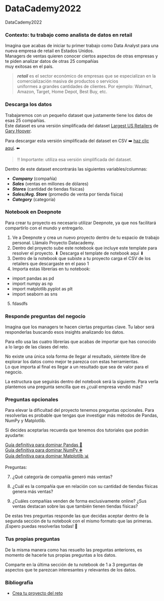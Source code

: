 # DataCademy2022
DataCademy2022


### Contexto: tu trabajo como analista de datos en retail

Imagina que acabas de iniciar tu primer trabajo como Data Analyst para una nueva empresa de retail en Estados Unidos.  
Managers de ventas quieren conocer ciertos aspectos de otras empresas y te piden analizar datos de otras 25 compañías  
muy exitosas en el país.

> ***retail*** es el sector económico de empresas que se especializan en la comercialización masiva de productos o servicios  
> uniformes a grandes cantidades de clientes. Por ejemplo: Walmart, Amazon, Target, Home Depot, Best Buy, etc.

### Descarga los datos

Trabajaremos con un pequeño dataset que justamente tiene los datos de esas 25 compañías.  
Este dataset es una versión simplificada del dataset [Largest US Retailers](https://www.kaggle.com/yamqwe/largest-us-retailers-2015e) de 
[Gary Hoover](https://data.world/garyhoov). 
                                                                                                                                
Para descargar esta versión simplificada del dataset en CSV
➡️ [haz clic aquí](https://static.platzi.com/media/public/uploads/largest_us_retailers_9b00dc73-a938-46cd-af17-fcb2bd67301f.csv). ⬅️

> ‼️ Importante: utiliza esa versión simplificada del dataset.

Dentro de este dataset encontrarás las siguientes variables/columnas:

- ***Company*** (compañía)
- ***Sales*** (ventas en millones de dólares)
- ***Stores*** (cantidad de tiendas físicas)
- ***Sales/Avg. Store*** (promedio de venta por tienda física)
- ***Category*** (categoría)

### Notebook en Deepnote

Para crear tu proyecto es necesario utilizar Deepnote, ya que nos facilitará compartirlo con el mundo y entregarlo.

1. Ve a Deepnote y crea un nuevo proyecto dentro de tu espacio de trabajo personal.  Llámalo Proyecto Datacademy.
2. Dentro del proyecto sube este notebook que incluye este template para resolver el proyecto. ⬇ Descarga el template de notebook aquí ⬇
3. Dentro de la notebook que subiste a tu proyecto carga el CSV de los retailers que descargaste en el paso 1
4. Importa estas librerías en tu notebook: 
- import pandas as pd
- import numpy as np
- import matplotlib.pyplot as plt
- import seaborn as sns
5. fdasdfs

### Responde preguntas del negocio

Imagina que los managers te hacen ciertas preguntas clave. Tu labor será responderlas buscando esos insights analizando los datos.

Para ello usa las cuatro librerías que acabas de importar que has conocido a lo largo de las clases del reto.

No existe una única sola forma de llegar al resultado, siéntete libre de explorar los datos como mejor te parezca con estas herramientas.  
Lo que importa al final es llegar a un resultado que sea de valor para el negocio.

La estructura que seguirás dentro del notebook será la siguiente. Para verla plantemos una pregunta sencilla que es ¿cuál empresa vendió más?

### Preguntas opcionales

Para elevar la dificultad del proyecto tenemos preguntas opcionales. Para resolverlas es probable que tengas que investigar más métodos de Pandas, NumPy y Matplotlib.

Si decides aceptarlas recuerda que tenemos dos tutoriales que podrán ayudarte:

[Guía definitiva para dominar Pandas 🐼](https://platzi.com/blog/pandas/)  
[Guía definitiva para dominar NumPy ➕](https://platzi.com/blog/numpy/)  
[Guía definitiva para dominar Matplotlib 📊](https://platzi.com/blog/matplotlib/)

Preguntas:

7. ¿Qué categoría de compañía generó más ventas?

8. ¿Cuál es la compañía que en relación con su cantidad de tiendas físicas genera más ventas?

9. ¿Cuáles compañías venden de forma exclusivamente online? ¿Sus ventas destacan sobre las que también tienen tiendas físicas?

De estas tres preguntas responde las que decidas aceptar dentro de la segunda sección de tu notebook con el mismo formato que las primeras.  
¡Espero puedas resolverlas todas! 💪

### Tus propias preguntas

De la misma manera como has resuelto las preguntas anteriores, es momento de hacerle tus propias preguntas a los datos.

Comparte en la última sección de tu notebook de 1 a 3 preguntas de aspectos que te parezcan interesantes y relevantes de los datos.



### Bibliografía

- [Crea tu proyecto del reto](https://platzi.com/clases/2681-datacademy/45530-crea-tu-proyecto-del-reto/)
